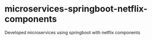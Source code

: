 # microservices-springboot-netflix-components
Developed microservices using springboot with netflix components
